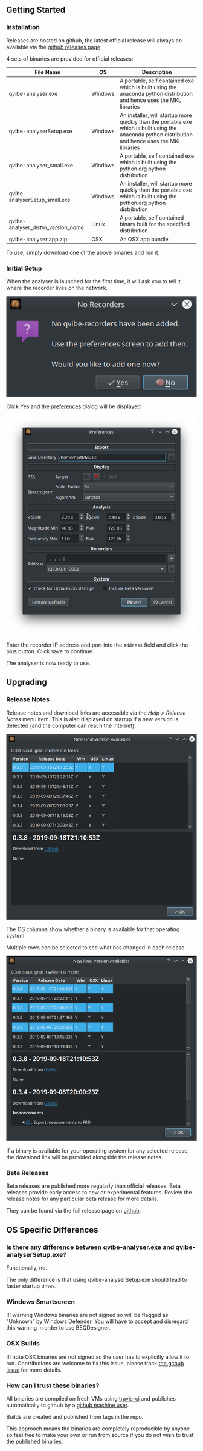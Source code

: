## Getting Started

### Installation

Releases are hosted on github, the latest official release will always be available via the [github releases page](https://github.com/3ll3d00d/qvibe-analyser/releases/latest)

4 sets of binaries are provided for official releases:

File Name | OS | Description 
----------|----|------------
qvibe-analyser.exe | Windows | A portable, self contained exe which is built using the anaconda python distribution and hence uses the MKL libraries
qvibe-analyserSetup.exe | Windows | An installer, will startup more quickly than the portable exe which is built using the anaconda python distribution and hence uses the MKL libraries
qvibe-analyser_small.exe | Windows | A portable, self contained exe which is built using the python.org python distribution
qvibe-analyserSetup_small.exe | Windows | An installer, will startup more quickly than the portable exe which is built using the python.org python distribution 
qvibe-analyser_*distro*\_*version*\_*name* | Linux | A portable, self contained binary built for the specified distribution
qvibe-analyser.app.zip | OSX | An OSX app bundle 

To use, simply download one of the above binaries and run it.

### Initial Setup

When the analyser is launched for the first time, it will ask you to tell it where the recorder lives on the network.

![Say Yes](./img/no_recorders.png)

Click Yes and the [preferences](./preferences.md) dialog will be displayed

![Prefs](./img/preferences.png) 

Enter the recorder IP address and port into the `Address` field and click the plus button. Click save to continue.

The analyser is now ready to use.

## Upgrading

### Release Notes

Release notes and download links are accessible via the *Help > Release Notes* menu item. This is also displayed on startup if a new version is detected (and the computer can reach the internet).

![New Version](./img/new_version.png)

The OS columns show whether a binary is available for that operating system.

Multiple rows can be selected to see what has changed in each release.

![Many Releases](./img/show_release_notes.png)

If a binary is available for your operating system for any selected release, the download link will be provided alongside the release notes.

### Beta Releases

Beta releases are published more regularly than official releases. Beta releases provide early access to new or experimental features. Review the release notes for any particular beta release for more details.

They can be found via the full release page on [github](https://github.com/3ll3d00d/qvibe-analyser/releases).

## OS Specific Differences

### Is there any difference between qvibe-analyser.exe and qvibe-analyserSetup.exe?

Functionally, no.

The only difference is that using qvibe-analyserSetup.exe should lead to faster startup times.

### Windows Smartscreen   

!!! warning
    Windows binaries are not signed so will be flagged as "Unknown" by Windows Defender. You will have to accept and disregard this warning in order to use BEQDesigner.

### OSX Builds

!!! note
    OSX binaries are not signed so the user has to explicitly allow it to run. Contributions are welcome to fix this issue, please track [the github issue](https://github.com/3ll3d00d/qvibe-analyser/issues/251) for more details.

### How can I trust these binaries?

All binaries are compiled on fresh VMs using [travis-ci](https://travis-ci.com/3ll3d00d/qvibe-analyser/branches) and publishes automatically to github by a [github machine user](https://developer.github.com/v3/guides/managing-deploy-keys/#machine-users).

Builds are created and published from tags in the repo.

This approach means the binaries are completely reproducible by anyone so feel free to make your own or run from source if you do not wish to trust the published binaries.
    
